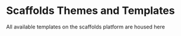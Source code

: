 # Scaffolds Themes and Templates

All available templates on the scaffolds platform are housed here
